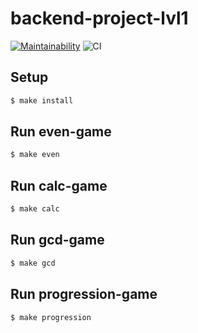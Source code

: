 # backend-project-lvl1
[![Maintainability](https://api.codeclimate.com/v1/badges/63d4c778bfb6c609b8df/maintainability)](https://codeclimate.com/github/biryukovmaxim/backend-project-lvl1/maintainability)
![CI](https://github.com/biryukovmaxim/backend-project-lvl1/workflows/CI/badge.svg)

## Setup

```sh
$ make install
```

## Run even-game

```sh
$ make even
```
## Run calc-game

```sh
$ make calc
```

## Run gcd-game

```sh
$ make gcd
```

## Run progression-game

```sh
$ make progression
```

